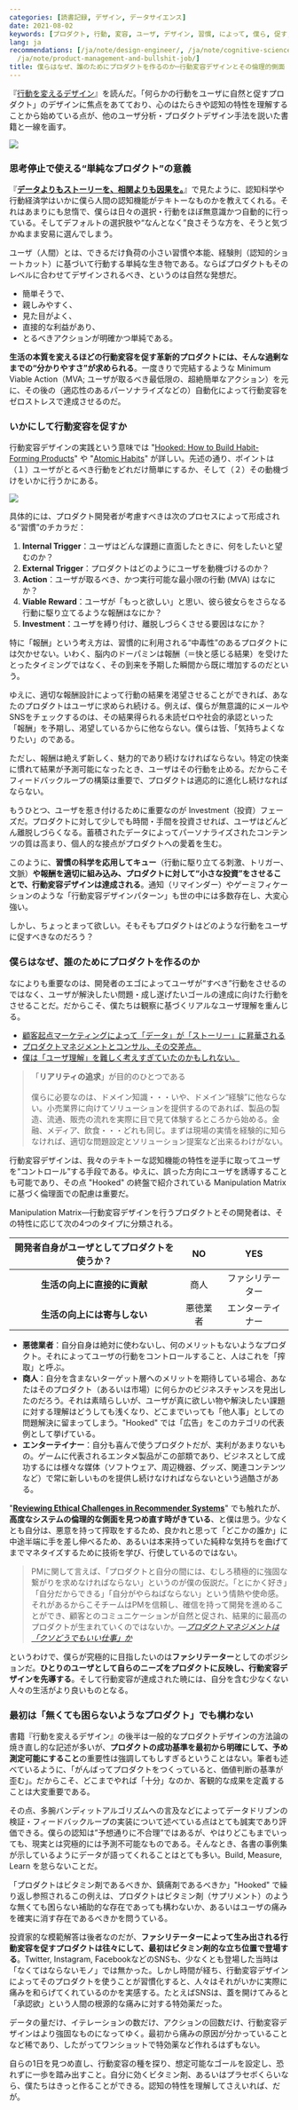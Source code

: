 ```yaml
---
categories: [読書記録, デザイン, データサイエンス]
date: 2021-08-02
keywords: [プロダクト, 行動, 変容, ユーザ, デザイン, 習慣, によって, 僕ら, 促す, 開発者]
lang: ja
recommendations: [/ja/note/design-engineer/, /ja/note/cognitive-science-and-behavioral-economics/,
  /ja/note/product-management-and-bullshit-job/]
title: 僕らはなぜ、誰のためにプロダクトを作るのか─行動変容デザインとその倫理的側面
---
```


『[行動を変えるデザイン](https://amzn.to/3fnyom9)』を読んだ。「何らかの行動をユーザに自然と促すプロダクト」のデザインに焦点をあてており、心のはたらきや認知の特性を理解することから始めている点が、他のユーザ分析・プロダクトデザイン手法を説いた書籍と一線を画す。

<a href="https://www.amazon.co.jp/%E8%A1%8C%E5%8B%95%E3%82%92%E5%A4%89%E3%81%88%E3%82%8B%E3%83%87%E3%82%B6%E3%82%A4%E3%83%B3-%E2%80%95%E5%BF%83%E7%90%86%E5%AD%A6%E3%81%A8%E8%A1%8C%E5%8B%95%E7%B5%8C%E6%B8%88%E5%AD%A6%E3%82%92%E3%83%97%E3%83%AD%E3%83%80%E3%82%AF%E3%83%88%E3%83%87%E3%82%B6%E3%82%A4%E3%83%B3%E3%81%AB%E6%B4%BB%E7%94%A8%E3%81%99%E3%82%8B-Stephen-Wendel/dp/4873119146?&linkCode=li2&tag=takuti-22&linkId=8490e3132b2bc70825543916b0e60905&language=ja_JP&ref_=as_li_ss_il" target="_blank"><img border="0" src="//ws-fe.amazon-adsystem.com/widgets/q?_encoding=UTF8&ASIN=4873119146&Format=_SL160_&ID=AsinImage&MarketPlace=JP&ServiceVersion=20070822&WS=1&tag=takuti-22&language=ja_JP" ></a><img src="https://ir-jp.amazon-adsystem.com/e/ir?t=takuti-22&language=ja_JP&l=li2&o=9&a=4873119146" width="1" height="1" border="0" alt="" style="border:none !important; margin:0px !important;" />

### 思考停止で使える“単純なプロダクト”の意義

『[**データよりもストーリーを、相関よりも因果を。**](/ja/note/cognitive-science-and-behavioral-economics/)』で見たように、認知科学や行動経済学はいかに僕ら人間の認知機能がテキトーなものかを教えてくれる。それはあまりにも怠惰で、僕らは日々の選択・行動をほぼ無意識かつ自動的に行っている。そしてデフォルトの選択肢や“なんとなく”良さそうな方を、そうと気づかぬまま安易に選んでしまう。

ユーザ（人間）とは、できるだけ負荷の小さい習慣や本能、経験則（認知的ショートカット）に基づいて行動する単純な生き物である。ならばプロダクトもそのレベルに合わせてデザインされるべき、というのは自然な発想だ。

- 簡単そうで、
- 親しみやすく、
- 見た目がよく、
- 直接的な利益があり、
- とるべきアクションが明確かつ単純である。

**生活の本質を変えるほどの行動変容を促す革新的プロダクトには、そんな過剰なまでの“分かりやすさ”が求められる**。一度きりで完結するような Minimum Viable Action（MVA; ユーザが取るべき最低限の、超絶簡単なアクション）を元に、その後の（適応性のあるパーソナライズなどの）自動化によって行動変容をゼロストレスで達成させるのだ。

### いかにして行動変容を促すか

行動変容デザインの実践という意味では "[Hooked: How to Build Habit-Forming Products](https://amzn.to/3jhf5fc)" や "[Atomic Habits](https://amzn.to/3xWSQkl)" が詳しい。先述の通り、ポイントは（１）ユーザがとるべき行動をどれだけ簡単にするか、そして（２）その動機づけをいかに行うかにある。

<a href="https://www.amazon.co.jp/Hooked-Build-Habit-Forming-Products-English-ebook/dp/B00LMGLXTS?__mk_ja_JP=%E3%82%AB%E3%82%BF%E3%82%AB%E3%83%8A&dchild=1&keywords=hooked&qid=1627922285&s=books&sr=1-9&linkCode=li2&tag=takuti-22&linkId=34a2a93c65c184a98b31a0315934bd4d&language=ja_JP&ref_=as_li_ss_il" target="_blank"><img border="0" src="//ws-fe.amazon-adsystem.com/widgets/q?_encoding=UTF8&ASIN=B00LMGLXTS&Format=_SL160_&ID=AsinImage&MarketPlace=JP&ServiceVersion=20070822&WS=1&tag=takuti-22&language=ja_JP" ></a><img src="https://ir-jp.amazon-adsystem.com/e/ir?t=takuti-22&language=ja_JP&l=li2&o=9&a=B00LMGLXTS" width="1" height="1" border="0" alt="" style="border:none !important; margin:0px !important;" />

具体的には、プロダクト開発者が考慮すべきは次のプロセスによって形成される“習慣”のチカラだ：

1. **Internal Trigger**：ユーザはどんな課題に直面したときに、何をしたいと望むのか？
2. **External Trigger**：プロダクトはどのようにユーザを動機づけるのか？ 
3. **Action**：ユーザが取るべき、かつ実行可能な最小限の行動 (MVA) はなにか？ 
4. **Viable Reward**：ユーザが「もっと欲しい」と思い、彼ら彼女らをさらなる行動に駆り立てるような報酬はなにか？
5. **Investment**：ユーザを縛り付け、離脱しづらくさせる要因はなにか？

特に「報酬」という考え方は、習慣的に利用される“中毒性”のあるプロダクトには欠かせない。いわく、脳内のドーパミンは報酬（＝快と感じる結果）を受けたとったタイミングではなく、その到来を予期した瞬間から既に増加するのだという。

ゆえに、適切な報酬設計によって行動の結果を渇望させることができれば、あなたのプロダクトはユーザに求められ続ける。例えば、僕らが無意識的にメールやSNSをチェックするのは、その結果得られる未読ゼロや社会的承認といった「報酬」を予期し、渇望しているからに他ならない。僕らは皆、「気持ちよくなりたい」のである。

ただし、報酬は絶えず新しく、魅力的であり続けなければならない。特定の快楽に慣れて結果が予測可能になったとき、ユーザはその行動を止める。だからこそフィードバックループの構築は重要で、プロダクトは適応的に進化し続けなればならない。

もうひとつ、ユーザを惹き付けるために重要なのが Investment（投資）フェーズだ。プロダクトに対して少しでも時間・手間を投資させれば、ユーザはどんどん離脱しづらくなる。蓄積されたデータによってパーソナライズされたコンテンツの質は高まり、個人的な接点がプロダクトへの愛着を生む。

このように、**習慣の科学を応用してキュー**（行動に駆り立てる刺激、トリガー、文脈）**や報酬を適切に組み込み、プロダクトに対して“小さな投資”をさせることで、行動変容デザインは達成される**。通知（リマインダー）やゲーミフィケーションのような「行動変容デザインパターン」も世の中には多数存在し、大変心強い。

しかし、ちょっとまって欲しい。そもそもプロダクトはどのような行動をユーザに促すべきなのだろう？

### 僕らはなぜ、誰のためにプロダクトを作るのか

なによりも重要なのは、開発者のエゴによってユーザが“すべき”行動をさせるのではなく、ユーザが解決したい問題・成し遂げたいゴールの達成に向けた行動をさせることだ。だからこそ、僕たちは観察に基づくリアルなユーザ理解を重んじる。

- [顧客起点マーケティングによって「データ」が「ストーリー」に昇華される](/ja/note/customer-centric-marketing)
- [プロダクトマネジメントとコンサル、その交差点。](/ja/note/business-communication/)
- [僕は「ユーザ理解」を難しく考えすぎていたのかもしれない。](/ja/note/first-step-for-understanding-users/)

> 「**リアリティの追求**」が目的のひとつである<br/><br/>僕らに必要なのは、ドメイン知識・・・いや、ドメイン“経験”に他ならない。小売業界に向けてソリューションを提供するのであれば、製品の製造、流通、販売の流れを実際に目で見て体験するところから始める。金融、メディア、飲食・・・どれも同じ。まずは現場の実情を経験的に知らなければ、適切な問題設定とソリューション提案など出来るわけがない。

行動変容デザインは、我々のテキトーな認知機能の特性を逆手に取ってユーザを“コントロール”する手段である。ゆえに、誤った方向にユーザを誘導することも可能であり、その点 "Hooked" の終盤で紹介されている Manipulation Matrix に基づく倫理面での配慮は重要だ。

Manipulation Matrix&mdash;行動変容デザインを行うプロダクトとその開発者は、その特性に応じて次の4つのタイプに分類される。

|開発者自身がユーザとしてプロダクトを使うか？|NO|YES|
|:--:|:--:|:--:|
|**生活の向上に直接的に貢献**|商人|ファシリテーター|
|**生活の向上には寄与しない**|悪徳業者|エンターテイナー|

- **悪徳業者**：自分自身は絶対に使わないし、何のメリットもないようなプロダクト。それによってユーザの行動をコントロールすること、人はこれを「搾取」と呼ぶ。
- **商人**：自分を含まないターゲット層へのメリットを期待している場合、あなたはそのプロダクト（あるいは市場）に何らかのビジネスチャンスを見出したのだろう。それは素晴らしいが、ユーザが真に欲しい物や解決したい課題に対する理解はどうしても浅くなり、どこまでいっても「他人事」としての問題解決に留まってしまう。"Hooked" では「広告」をこのカテゴリの代表例として挙げている。
- **エンターテイナー**：自分も喜んで使うプロダクトだが、実利があまりないもの。ゲームに代表されるエンタメ製品がこの部類であり、ビジネスとして成功するには様々な媒体（ソフトウェア、周辺機器、グッズ、関連コンテンツなど）で常に新しいものを提供し続けなければならないという過酷さがある。

"**[Reviewing Ethical Challenges in Recommender Systems](/note/ethical-challenges-in-recommender-systems/)**" でも触れたが、**高度なシステムの倫理的な側面を見つめ直す時がきている**、と僕は思う。少なくとも自分は、悪意を持って搾取をするため、良かれと思って「どこかの誰か」に中途半端に手を差し伸べるため、あるいは本来持っていた純粋な気持ちを曲げてまでマネタイズするために技術を学び、行使しているのではない。

> PMに関して言えば、「プロダクトと自分の間には、むしろ積極的に強固な繋がりを求めなければならない」というのが僕の仮説だ。「とにかく好き」「自分だからできる」「自分がやらねばならない」という情熱や使命感。それがあるからこそチームはPMを信頼し、確信を持って開発を進めることができ、顧客とのコミュニケーションが自然と促され、結果的に最高のプロダクトが生まれていくのではないか。*&mdash;[プロダクトマネジメントは「クソどうでもいい仕事」か](/ja/note/product-management-and-bullshit-job/)*

というわけで、僕らが究極的に目指したいのは**ファシリテーター**としてのポジションだ。**ひとりのユーザとして自らのニーズをプロダクトに反映し、行動変容デザインを先導する**。そして行動変容が達成された暁には、自分を含む少なくない人々の生活がより良いものとなる。

### 最初は「無くても困らないようなプロダクト」でも構わない

書籍『行動を変えるデザイン』の後半は一般的なプロダクトデザインの方法論の焼き直し的な記述が多いが、**プロダクトの成功基準を最初から明確にして、予め測定可能にすること**の重要性は強調してもしすぎるということはない。筆者も述べているように、「がんばってプロダクトをつくっていると、価値判断の基準が歪む」。だからこそ、どこまでやれば「十分」なのか、客観的な成果を定義することは大変重要である。

その点、多腕バンディットアルゴリズムへの言及などによってデータドリブンの検証・フィードバックループの実装について述べている点はとても誠実であり評価できる。僕らの認知は”予想通りに不合理”ではあるが、やはりどこもまでいっても、現実とは究極的には予測不可能なものである。そんなとき、各書の事例集が示しているようにデータが語ってくれることはとても多い。Build, Measure, Learn を怠らないことだ。

「プロダクトはビタミン剤であるべきか、鎮痛剤であるべきか」"Hooked" で繰り返し参照されるこの例えは、プロダクトはビタミン剤（サプリメント）のような無くても困らない補助的な存在であっても構わないか、あるいはユーザの痛みを確実に消す存在であるべきかを問うている。

投資家的な模範解答は後者なのだが、**ファシリテーターによって生み出される行動変容を促すプロダクトは往々にして、最初はビタミン剤的な立ち位置で登場する**。Twitter, Instagram, FacebookなどのSNSも、少なくとも登場した当時は「なくてはならないモノ」では無かった。しかし時間が経ち、行動変容デザインによってそのプロダクトを使うことが習慣化すると、人々はそれがいかに実際に痛みを和らげてくれているのかを実感する。たとえばSNSは、蓋を開けてみると「承認欲」という人間の根源的な痛みに対する特効薬だった。

データの量だけ、イテレーションの数だけ、アクションの回数だけ、行動変容デザインはより強固なものになってゆく。最初から痛みの原因が分かっていることなど稀であり、したがってワンショットで特効薬など作れるはずもない。

自らの1日を見つめ直し、行動変容の種を探り、想定可能なゴールを設定し、恐れずに一歩を踏み出すこと。自分に効くビタミン剤、あるいはプラセボくらいなら、僕たちはきっと作ることができる。認知の特性を理解してさえいれば、だが。
